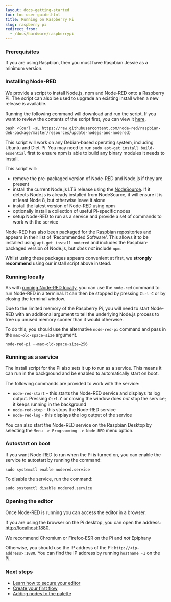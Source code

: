 ```yaml
---
layout: docs-getting-started
toc: toc-user-guide.html
title: Running on Raspberry Pi
slug: raspberry pi
redirect_from:
  - /docs/hardware/raspberrypi
---
```



### Prerequisites

If you are using Raspbian, then you must have Raspbian Jessie as a minimum version.

### Installing Node-RED

We provide a script to install Node.js, npm and Node-RED onto a Raspberry
Pi. The script can also be used to upgrade an existing install when a new
release is available.

Running the following command will download and run the script. If you want
to review the contents of the script first, you can view it [here](https://raw.githubusercontent.com/node-red/raspbian-deb-package/master/resources/update-nodejs-and-nodered).

```
bash <(curl -sL https://raw.githubusercontent.com/node-red/raspbian-deb-package/master/resources/update-nodejs-and-nodered)
```

<div class="doc-callout">
This script will work on any Debian-based operating system, including Ubuntu
and Diet-Pi. You may need to run <code>sudo apt-get install build-essential</code>
first to ensure npm is able to build any binary modules it needs to install.
</div>


This script will:

 - remove the pre-packaged version of Node-RED and Node.js if they are present
 - install the current Node.js LTS release using the [NodeSource](https://github.com/nodesource/distributions/blob/master/README.md). If it detects Node.js is already installed
 from NodeSource, it will ensure it is at least Node 8, but otherwise leave it alone
 - install the latest version of Node-RED using npm
 - optionally install a collection of useful Pi-specific nodes
 - setup Node-RED to run as a service and provide a set of commands to work with
 the service

<div class="doc-callout">
Node-RED has also been packaged for the Raspbian repositories and appears in their
list of 'Recommended Software'. This allows it to be installed using
<code>apt-get install nodered</code> and includes the Raspbian-packaged version
of Node.js, but <em>does not</em> include <code>npm</code>.
<p>Whilst using these packages appears convenient at first, we <b>strongly recommend</b>
using our install script above instead.</p>
</div>

### Running locally

As with [running Node-RED locally](/docs/getting-started/local), you can use
the `node-red` command to run Node-RED in a terminal. It can then be stopped
by pressing `Ctrl-C` or by closing the terminal window.

Due to the limited memory of the Raspberry Pi, you will need to start Node-RED
with an additional argument to tell the underlying Node.js process to free up
unused memory sooner than it would otherwise.

To do this, you should use the alternative `node-red-pi` command and pass in the
`max-old-space-size` argument.

```
node-red-pi --max-old-space-size=256
```

### Running as a service

The install script for the Pi also sets it up to run as a service. This means it
can run in the background and be enabled to automatically start on boot.

The following commands are provided to work with the service:

 - `node-red-start` - this starts the Node-RED service and displays its log output.
 Pressing `Ctrl-C` or closing the window does *not* stop the service; it keeps
 running in the background
 - `node-red-stop` - this stops the Node-RED service
 - `node-red-log` - this displays the log output of the service

You can also start the Node-RED service on the Raspbian Desktop by selecting
the `Menu -> Programming -> Node-RED` menu option.

### Autostart on boot

If you want Node-RED to run when the Pi is turned on, you can enable the service
to autostart by running the command:

```
sudo systemctl enable nodered.service
```

To disable the service, run the command:
```
sudo systemctl disable nodered.service
```

### Opening the editor

Once Node-RED is running you can access the editor in a browser.

If you are using the browser on the Pi desktop, you can open the address: <http://localhost:1880>.

<div class="doc-callout">We recommend Chromium or Firefox-ESR on the Pi and <i>not</i> Epiphany</div>

Otherwise, you should use the IP address of the Pi: `http://<ip-address>:1880`. You
can find the IP address by running `hostname -I` on the Pi.


### Next steps

- [Learn how to secure your editor](/docs/user-guide/runtime/securing-node-red)
- [Create your first flow](/tutorials/first-flow)
- [Adding nodes to the palette](/docs/faq/adding-nodes)
